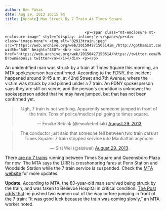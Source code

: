 ```yaml
---
author: Ben Yakas
date: Aug 29, 2013 10:15 am
title: [Update] Man Struck By 7 Train At Times Square
---
```


	
										<p><span class="mt-enclosure mt-enclosure-image" style="display: inline;"> </span></p><div class="image-none"> <img alt="82913train.jpeg" src="https://web.archive.org/web/20150427150514im_/http://gothamist.com/attachments/byakas/82913train.jpeg" width="640" height="480"> <br> <i> <a href="https://web.archive.org/web/20150427150514/https://twitter.com/ManhattanGuy/status/373083185565163520">Charlie Brown&apos;s twitter</a></i></div> <p></p>

<p>An unidentified man was struck by a train at Times Square this morning, an MTA spokesperson has confirmed. According to the FDNY, the incident happened around 9:45 a.m. at 42nd Street and 7th Avenue, where the victim was struck by and pinned under a 7 train. An FDNY spokesperson says they are still on scene, and the person&apos;s condition is unknown; the spokesperson added that he may have jumped, but that has not been confirmed yet.</p>

<center><blockquote class="twitter-tweet"><p>Ugh, 7 train is not working. Apparently someone jumped in front of the train. Tons of police/medical ppl going to times square.</p>&#x2014; Emoke Bebiak (@emokebebiak) <a href="https://web.archive.org/web/20150427150514/https://twitter.com/emokebebiak/statuses/373082358427447296">August 29, 2013</a></blockquote>
<script async src="//web.archive.org/web/20150427150514js_/http://platform.twitter.com/widgets.js" charset="utf-8"></script></center>

<center><blockquote class="twitter-tweet"><p>The conductor just said that someone fell between two train cars at Times Square. 7 train stopped service into Manhattan anymore.</p>&#x2014; Sisi Wei (@sisiwei) <a href="https://web.archive.org/web/20150427150514/https://twitter.com/sisiwei/statuses/373083464666714112">August 29, 2013</a></blockquote>
<script async src="//web.archive.org/web/20150427150514js_/http://platform.twitter.com/widgets.js" charset="utf-8"></script></center>

<p>There <a href="https://web.archive.org/web/20150427150514/http://new.mta.info/status/subway/7/22963088">are no 7 trains</a> running between Times Square and Queensboro Plaza for now. The MTA says the LIRR is crosshonoring fares at Penn Station and Woodside Station while the 7 train service is suspended. Check the <a href="https://web.archive.org/web/20150427150514/http://www.mta.info/">MTA website</a> for more updates.</p>

<p><strong>Update</strong>: According to MTA, the 60-year-old man survived being struck by the train, and was taken to Bellevue Hospital in critical condition. <a href="https://web.archive.org/web/20150427150514/http://www.nypost.com/p/news/local/manhattan/man_survives_after_jumping_square_EAevUWJoE0xnMDC3stgP4H">The Post adds that</a> he pushed two women out of the way before jumping in front of the 7 train: &#x201C;It was good luck because the train was coming slowly,&#x201D; an MTA worker noted.</p>					
										
									
				